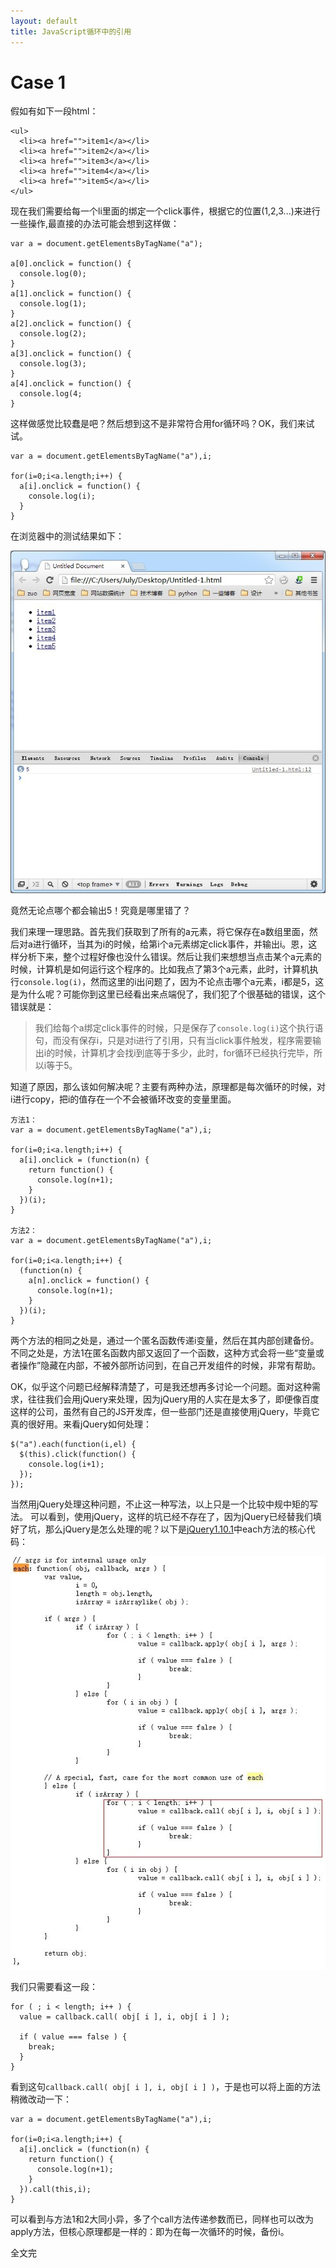 ```yaml
---
layout: default
title: JavaScript循环中的引用
---
```

# Case 1

假如有如下一段html：

    <ul>
      <li><a href="">item1</a></li>
      <li><a href="">item2</a></li>
      <li><a href="">item3</a></li>
      <li><a href="">item4</a></li>
      <li><a href="">item5</a></li>
    </ul>

现在我们需要给每一个li里面的绑定一个click事件，根据它的位置(1,2,3...)来进行一些操作,最直接的办法可能会想到这样做：

    var a = document.getElementsByTagName("a");

    a[0].onclick = function() {
      console.log(0);
    }
    a[1].onclick = function() {
      console.log(1);
    }
    a[2].onclick = function() {
      console.log(2);
    }
    a[3].onclick = function() {
      console.log(3);
    }
    a[4].onclick = function() {
      console.log(4;
    }

这样做感觉比较蠢是吧？然后想到这不是非常符合用for循环吗？OK，我们来试试。

    var a = document.getElementsByTagName("a"),i;

    for(i=0;i<a.length;i++) {
      a[i].onclick = function() {
        console.log(i);
      }
    }

在浏览器中的测试结果如下：

![](/images/js_s_1.jpg)

竟然无论点哪个都会输出5！究竟是哪里错了？

我们来理一理思路。首先我们获取到了所有的a元素，将它保存在a数组里面，然后对a进行循环，当其为i的时候，给第i个a元素绑定click事件，并输出i。恩，这样分析下来，整个过程好像也没什么错误。然后让我们来想想当点击某个a元素的时候，计算机是如何运行这个程序的。比如我点了第3个a元素，此时，计算机执行`console.log(i)`，然而这里的i出问题了，因为不论点击哪个a元素，i都是5，这是为什么呢？可能你到这里已经看出来点端倪了，我们犯了个很基础的错误，这个错误就是：

> 我们给每个a绑定click事件的时候，只是保存了`console.log(i)`这个执行语句，而没有保存i，只是对i进行了引用，只有当click事件触发，程序需要输出i的时候，计算机才会找i到底等于多少，此时，for循环已经执行完毕，所以i等于5。

知道了原因，那么该如何解决呢？主要有两种办法，原理都是每次循环的时候，对i进行copy，把i的值存在一个不会被循环改变的变量里面。

    方法1：
    var a = document.getElementsByTagName("a"),i;

    for(i=0;i<a.length;i++) {
      a[i].onclick = (function(n) {
        return function() {
          console.log(n+1);
        }
      })(i);
    }

    方法2：
    var a = document.getElementsByTagName("a"),i;

    for(i=0;i<a.length;i++) {
      (function(n) {
        a[n].onclick = function() {
          console.log(n+1);
        }
      })(i);
    }

两个方法的相同之处是，通过一个匿名函数传递i变量，然后在其内部创建备份。
不同之处是，方法1在匿名函数内部又返回了一个函数，这种方式会将一些“变量或者操作”隐藏在内部，不被外部所访问到，在自己开发组件的时候，非常有帮助。

OK，似乎这个问题已经解释清楚了，可是我还想再多讨论一个问题。面对这种需求，往往我们会用jQuery来处理，因为jQuery用的人实在是太多了，即便像百度这样的公司，虽然有自己的JS开发库，但一些部门还是直接使用jQuery，毕竟它真的很好用。来看jQuery如何处理：

    $("a").each(function(i,el) {
      $(this).click(function() {
        console.log(i+1); 
      });
    });

当然用jQuery处理这种问题，不止这一种写法，以上只是一个比较中规中矩的写法。
可以看到，使用jQuery，这样的坑已经不存在了，因为jQuery已经替我们填好了坑，那么jQuery是怎么处理的呢？以下是[jQuery1.10.1](http://code.jquery.com/jquery-1.10.1.js)中each方法的核心代码：
    
![](/images/jquery_each.jpg)
    
我们只需要看这一段：

    for ( ; i < length; i++ ) {
      value = callback.call( obj[ i ], i, obj[ i ] );

      if ( value === false ) {
        break;
      }
    }

看到这句`callback.call( obj[ i ], i, obj[ i ] )`，于是也可以将上面的方法稍微改动一下：

    var a = document.getElementsByTagName("a"),i;

    for(i=0;i<a.length;i++) {
      a[i].onclick = (function(n) {
        return function() {
          console.log(n+1);  
        }
      }).call(this,i);
    }

可以看到与方法1和2大同小异，多了个call方法传递参数而已，同样也可以改为apply方法，但核心原理都是一样的：即为在每一次循环的时候，备份i。

全文完